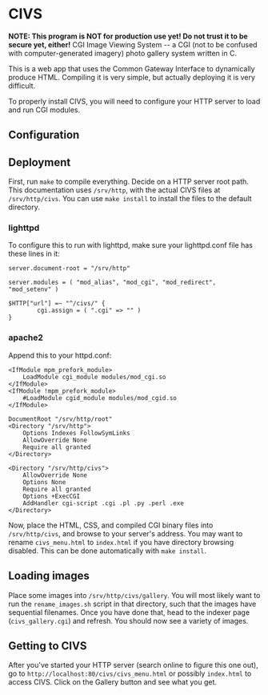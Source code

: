 # CIVS

**NOTE: This program is NOT for production use yet! Do not trust it to be secure yet, either!**
CGI Image Viewing System -- a CGI (not to be confused with computer-generated 
imagery) photo gallery system written in C.

This is a web app that uses the Common Gateway Interface to dynamically
produce HTML. Compiling it is very simple, but actually deploying it is very
difficult. 

To properly install CIVS, you will need to configure your HTTP server to 
load and run CGI modules.

## Configuration


## Deployment 
First, run `make` to compile everything. Decide on a HTTP server root path.
This documentation uses `/srv/http`, with the actual CIVS files at `/srv/http/civs`.
You can use `make install` to install the files to the default directory.


### lighttpd

To configure this to run with lighttpd, make sure your lighttpd.conf file has
these lines in it:

```
server.document-root = "/srv/http"

server.modules = ( "mod_alias", "mod_cgi", "mod_redirect", "mod_setenv" )

$HTTP["url"] =~ "^/civs/" {
        cgi.assign = ( ".cgi" => "" )
}
```

### apache2

Append this to your httpd.conf:

```
<IfModule mpm_prefork_module>
    LoadModule cgi_module modules/mod_cgi.so
</IfModule>
<IfModule !mpm_prefork_module>
    #LoadModule cgid_module modules/mod_cgid.so
</IfModule>

DocumentRoot "/srv/http/root"
<Directory "/srv/http">
    Options Indexes FollowSymLinks
    AllowOverride None
    Require all granted
</Directory>

<Directory "/srv/http/civs">
    AllowOverride None
    Options None
    Require all granted
    Options +ExecCGI
    AddHandler cgi-script .cgi .pl .py .perl .exe
</Directory>
```

Now, place the HTML, CSS, and compiled CGI binary files into `/srv/http/civs`,
and browse to your server's address. You may want to rename `civs_menu.html` to
`index.html` if you have directory browsing disabled. This can be done automatically
with `make install`. 

## Loading images
Place some images into `/srv/http/civs/gallery`. You will most likely want to run
the `rename_images.sh` script in that directory, such that the images have sequential
filenames. Once you have done that, head to the indexer page (`civs_gallery.cgi`) and
refresh. You should now see a variety of images. 

## Getting to CIVS
After you've started your HTTP server (search online to figure this one out), go to
`http://localhost:80/civs/civs_menu.html` or possibly `index.html` to access CIVS. Click
on the Gallery button and see what you get.
